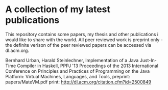 A collection of my latest publications
========

This repository contains some papers, my thesis and other publications i would like to share with the world. All peer reviewed work is preprint only - the definite verison of the peer reviewed papers can be accessed via dl.acm.org. 


Bernhard Urban, Harald Steinlechner, Implementation of a Java Just-In-Time Compiler in Haskell, PPPJ '13 Proceedings of the 2013 International Conference on Principles and Practices of Programming on the Java Platform: Virtual Machines, Languages, and Tools, preprint: papers/MateVM.pdf print: http://dl.acm.org/citation.cfm?id=2500849
